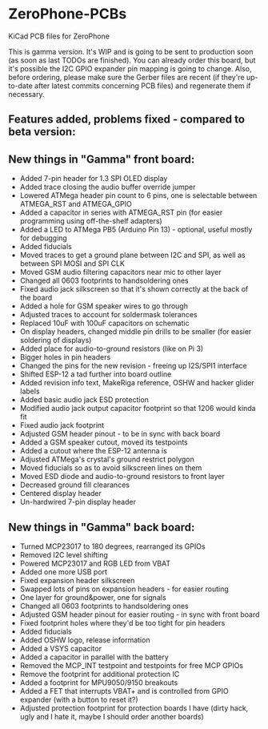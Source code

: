 # ZeroPhone-PCBs
KiCad PCB files for ZeroPhone

This is gamma version. It's WIP and is going to be sent to production soon (as soon as last TODOs are finished). You can already order this board, but it's possible the I2C GPIO expander pin mapping is going to change. Also, before ordering, please make sure the Gerber files are recent (if they're up-to-date after latest commits concerning PCB files) and regenerate them if necessary.

## Features added, problems fixed - compared to beta version:

## New things in "Gamma" front board:

* Added 7-pin header for 1.3 SPI OLED display
* Added trace closing the audio buffer override jumper
* Lowered ATMega header pin count to 6 pins, one is selectable between ATMEGA_RST and ATMEGA_GPIO
* Added a capacitor in series with ATMEGA_RST pin (for easier programming using off-the-shelf adapters)
* Added a LED to ATMega PB5 (Arduino Pin 13) - optional, useful mostly for debugging
* Added fiducials 
* Moved traces to get a ground plane between I2C and SPI, as well as between SPI MOSI and SPI CLK
* Moved GSM audio filtering capacitors near mic to other layer
* Changed all 0603 footprints to handsoldering ones
* Fixed audio jack silkscreen so that it's shown correctly at the back of the board
* Added a hole for GSM speaker wires to go through
* Adjusted traces to account for soldermask tolerances
* Replaced 10uF with 100uF capacitors on schematic
* On display headers, changed middle pin drills to be smaller (for easier soldering of displays)
* Added place for audio-to-ground resistors (like on Pi 3)
* Bigger holes in pin headers
* Changed the pins for the new revision - freeing up I2S/SPI1 interface
* Shifted ESP-12 a tad further into board outline
* Added revision info text, MakeRiga reference, OSHW and hacker glider labels
* Added basic audio jack ESD protection 
* Modified audio jack output capacitor footprint so that 1206 would kinda fit
* Fixed audio jack footprint
* Adjusted GSM header pinout - to be in sync with back board
* Added a GSM speaker cutout, moved its testpoints
* Added a cutout where the ESP-12 antenna is
* Adjusted ATMega's crystal's ground restrict polygon
* Moved fiducials so as to avoid silkscreen lines on them
* Moved ESD diode and audio-to-ground resistors to front layer
* Decreased ground fill clearances
* Centered display header
* Un-hardwired 7-pin display header

## New things in "Gamma" back board:

* Turned MCP23017 to 180 degrees, rearranged its GPIOs
* Removed I2C level shifting
* Powered MCP23017 and RGB LED from VBAT
* Added one more USB port
* Fixed expansion header silkscreen
* Swapped lots of pins on expansion headers - for easier routing
* One layer for ground&power, one for signals
* Changed all 0603 footprints to handsoldering ones
* Adjusted GSM header pinout for easier routing - in sync with front board
* Fixed footprint holes where they'd be too tight for pin headers
* Added fiducials
* Added OSHW logo, release information
* Added a VSYS capacitor
* Added a capacitor in parallel with the battery
* Removed the MCP_INT testpoint and testpoints for free MCP GPIOs
* Remove the footprint for additional protection IC
* Added a footprint for MPU9050/9150 breakouts
* Added a FET that interrupts VBAT+ and is controlled from GPIO expander (with a button to reset it?)
* Adjusted protection footprint for protection boards I have (dirty hack, ugly and I hate it, maybe I should order another boards)
